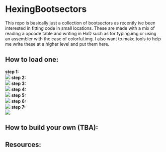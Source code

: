 # HexingBootsectors
This repo is basically just a collection of bootsectors as recently ive been interested in fitting code in small locations.
These are made with a mix of reading a opcode table and writing in HxD such as for typing.img or using an assembler with the
case of colorful.img.
I also want to make tools to help me write these at a higher level and put them here.
<br>
<h2>How to load one:</h2>
<b>step 1:</b><br>
<img src="step0.png"/> 
<b>step 2:</b><br>
<img src="step1.png"/>
<b>step 3:</b><br>
<img src="step2.png"/>
<b>step 4:</b><br>
<img src="step3.png"/>
<b>step 5:</b><br>
<img src="step4.png"/>
<b>step 6:</b><br>
<img src="step5.png"/>
<b>step 7:</b><br>
<img src="step6.png"/>
<br>
<h2>How to build your own (TBA):</h2>

<h2>Resources:</h2>
